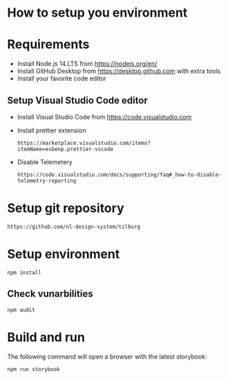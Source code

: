 How to setup you environment
============================

# Requirements

* Install Node.js 14.LTS from https://nodejs.org/en/
* Install GitHub Desktop from https://desktop.github.com with extra tools
* Install your favorite code editor


## Setup Visual Studio Code editor

* Install Visual Studio Code from https://code.visualstudio.com
* Install prettier extension 

      https://marketplace.visualstudio.com/items?itemName=esbenp.prettier-vscode

* Disable Telemetery

      https://code.visualstudio.com/docs/supporting/faq#_how-to-disable-telemetry-reporting


# Setup git repository
    
    https://github.com/nl-design-system/tilburg


# Setup environment

    npm install


## Check vunarbilities
 
    npm audit
    

# Build and run

The following command will open a browser with the latest storybook:

    npm run storybook
    
